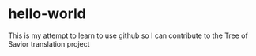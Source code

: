 # hello-world
This is my attempt to learn to use github so I can contribute to the Tree of Savior translation project
